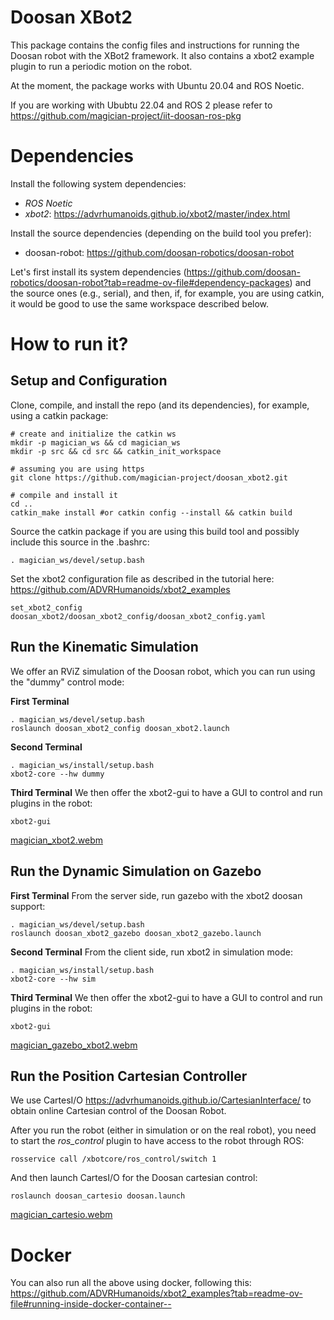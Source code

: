 # Doosan XBot2

This package contains the config files and instructions for running the Doosan robot with the XBot2 framework. It also contains a xbot2 example plugin to run a periodic motion on the robot.

At the moment, the package works with Ubuntu 20.04 and ROS Noetic.

If you are working with Ububtu 22.04 and ROS 2 please refer to https://github.com/magician-project/iit-doosan-ros-pkg

# Dependencies

Install the following system dependencies:

- *ROS Noetic*
- *xbot2*: https://advrhumanoids.github.io/xbot2/master/index.html

Install the source dependencies (depending on the build tool you prefer):

- doosan-robot: https://github.com/doosan-robotics/doosan-robot

Let's first install its system dependencies (https://github.com/doosan-robotics/doosan-robot?tab=readme-ov-file#dependency-packages) and the source ones (e.g., serial), and then, if, for example, you are using catkin, it would be good to use the same workspace described below.

# How to run it?

## Setup and Configuration

Clone, compile, and install the repo (and its dependencies), for example, using a catkin package:

```
# create and initialize the catkin ws
mkdir -p magician_ws && cd magician_ws
mkdir -p src && cd src && catkin_init_workspace
 
# assuming you are using https
git clone https://github.com/magician-project/doosan_xbot2.git

# compile and install it
cd .. 
catkin_make install #or catkin config --install && catkin build
```

Source the catkin package if you are using this build tool and possibly include this source in the .bashrc:
```
. magician_ws/devel/setup.bash
```

Set the xbot2 configuration file as described in the tutorial here: https://github.com/ADVRHumanoids/xbot2_examples

```
set_xbot2_config doosan_xbot2/doosan_xbot2_config/doosan_xbot2_config.yaml
```

## Run the Kinematic Simulation

We offer an RViZ simulation of the Doosan robot, which you can run using the "dummy" control mode:  

**First Terminal**
```
. magician_ws/devel/setup.bash
roslaunch doosan_xbot2_config doosan_xbot2.launch 
```

**Second Terminal**
```
. magician_ws/install/setup.bash
xbot2-core --hw dummy
```

**Third Terminal**
We then offer the xbot2-gui to have a GUI to control and run plugins in the robot:
```
xbot2-gui
```

[magician_xbot2.webm](https://github.com/user-attachments/assets/806277d1-bfb6-460d-9595-2fc77bd77b0a)


## Run the Dynamic Simulation on Gazebo

**First Terminal**
From the server side, run gazebo with the xbot2 doosan support:
```
. magician_ws/devel/setup.bash
roslaunch doosan_xbot2_gazebo doosan_xbot2_gazebo.launch 
```

**Second Terminal**
From the client side, run xbot2 in simulation mode:
```
. magician_ws/install/setup.bash
xbot2-core --hw sim
```

**Third Terminal**
We then offer the xbot2-gui to have a GUI to control and run plugins in the robot:

```
xbot2-gui
```

[magician_gazebo_xbot2.webm](https://github.com/user-attachments/assets/db8a54b0-9027-4aed-a3ab-4691d85b302b)

## Run the Position Cartesian Controller

We use CartesI/O https://advrhumanoids.github.io/CartesianInterface/ to obtain online Cartesian control of the Doosan Robot.

After you run the robot (either in simulation or on the real robot), you need to start the *ros_control* plugin to have access to the robot through ROS:

```
rosservice call /xbotcore/ros_control/switch 1
```

And then launch CartesI/O for the Doosan cartesian control:

```
roslaunch doosan_cartesio doosan.launch
```

[magician_cartesio.webm](https://github.com/user-attachments/assets/a785859e-17db-46f8-b98d-989910121a38)


# Docker

You can also run all the above using docker, following this: https://github.com/ADVRHumanoids/xbot2_examples?tab=readme-ov-file#running-inside-docker-container--

